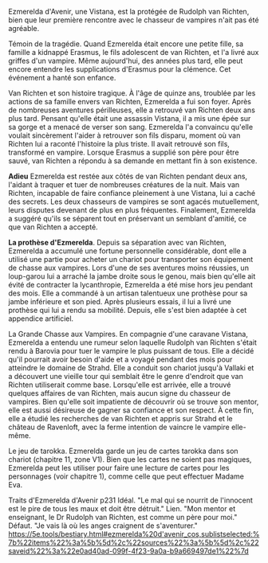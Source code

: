 Ezmerelda d'Avenir, une Vistana, est la protégée de Rudolph van Richten, bien que leur première rencontre avec le chasseur de vampires n'ait pas été agréable.

Témoin de la tragédie. Quand Ezmerelda était encore une petite fille, sa famille a kidnappé Erasmus, le fils adolescent de van Richten, et l'a livré aux griffes d'un vampire. Même aujourd'hui, des années plus tard, elle peut encore entendre les supplications d'Erasmus pour la clémence. Cet événement a hanté son enfance.

Van Richten et son histoire tragique. À l'âge de quinze ans, troublée par les actions de sa famille envers van Richten, Ezmerelda a fui son foyer. Après de nombreuses aventures périlleuses, elle a retrouvé van Richten deux ans plus tard. Pensant qu'elle était une assassin Vistana, il a mis une épée sur sa gorge et a menacé de verser son sang. Ezmerelda l'a convaincu qu'elle voulait sincèrement l'aider à retrouver son fils disparu, moment où van Richten lui a raconté l'histoire la plus triste. Il avait retrouvé son fils, transformé en vampire. Lorsque Erasmus a supplié son père pour être sauvé, van Richten a répondu à sa demande en mettant fin à son existence.

**Adieu**
Ezmerelda est restée aux côtés de van Richten pendant deux ans, l'aidant à traquer et tuer de nombreuses créatures de la nuit. Mais van Richten, incapable de faire confiance pleinement à une Vistana, lui a caché des secrets. Les deux chasseurs de vampires se sont agacés mutuellement, leurs disputes devenant de plus en plus fréquentes. Finalement, Ezmerelda a suggéré qu'ils se séparent tout en préservant un semblant d'amitié, ce que van Richten a accepté.

**La prothèse d'Ezmerelda**. 
Depuis sa séparation avec van Richten, Ezmerelda a accumulé une fortune personnelle considérable, dont elle a utilisé une partie pour acheter un chariot pour transporter son équipement de chasse aux vampires. Lors d'une de ses aventures moins réussies, un loup-garou lui a arraché la jambe droite sous le genou, mais bien qu'elle ait évité de contracter la lycanthropie, Ezmerelda a été mise hors jeu pendant des mois. Elle a commandé à un artisan talentueux une prothèse pour sa jambe inférieure et son pied. Après plusieurs essais, il lui a livré une prothèse qui lui a rendu sa mobilité. Depuis, elle s'est bien adaptée à cet appendice artificiel.

La Grande Chasse aux Vampires. En compagnie d'une caravane Vistana, Ezmerelda a entendu une rumeur selon laquelle Rudolph van Richten s'était rendu à Barovia pour tuer le vampire le plus puissant de tous. Elle a décidé qu'il pourrait avoir besoin d'aide et a voyagé pendant des mois pour atteindre le domaine de Strahd. Elle a conduit son chariot jusqu'à Vallaki et a découvert une vieille tour qui semblait être le genre d'endroit que van Richten utiliserait comme base. Lorsqu'elle est arrivée, elle a trouvé quelques affaires de van Richten, mais aucun signe du chasseur de vampires. Bien qu'elle soit impatiente de découvrir où se trouve son mentor, elle est aussi désireuse de gagner sa confiance et son respect. À cette fin, elle a étudié les recherches de van Richten et appris sur Strahd et le château de Ravenloft, avec la ferme intention de vaincre le vampire elle-même.

Le jeu de tarokka. Ezmerelda garde un jeu de cartes tarokka dans son chariot (chapitre 11, zone V1). Bien que les cartes ne soient pas magiques, Ezmerelda peut les utiliser pour faire une lecture de cartes pour les personnages (voir chapitre 1), comme celle que peut effectuer Madame Eva.

Traits d'Ezmerelda d'Avenir
p231
Idéal. "Le mal qui se nourrit de l'innocent est le pire de tous les maux et doit être détruit."
Lien. "Mon mentor et enseignant, le Dr Rudolph van Richten, est comme un père pour moi."
Défaut. "Je vais là où les anges craignent de s'aventurer."
https://5e.tools/bestiary.html#ezmerelda%20d'avenir_cos,sublistselected:%7b%22items%22%3a%5b%5d%2c%22sources%22%3a%5b%5d%2c%22saveid%22%3a%22e0ad40ad-099f-4f23-9a0a-b9a669497de1%22%7d
